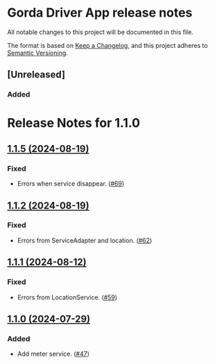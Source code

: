 # Gorda Driver App release notes

All notable changes to this project will be documented in this file.

The format is based on [Keep a Changelog](https://keepachangelog.com/en/1.0.0/),
and this project adheres to [Semantic Versioning](https://semver.org/spec/v2.0.0.html).

## [Unreleased]

### Added

# Release Notes for 1.1.0

## [1.1.5 (2024-08-19)](https://github.com/DevAlexandreCR/gorda-driver/compare/v1.1.5...v1.1.4)

### Fixed

- Errors when service disappear. ([#69](https://github.com/DevAlexandreCR/gorda-driver/pull/69))

## [1.1.2 (2024-08-19)](https://github.com/DevAlexandreCR/gorda-driver/compare/v1.1.2...v1.1.1)

### Fixed

- Errors from ServiceAdapter and location. ([#62](https://github.com/DevAlexandreCR/gorda-driver/pull/62))

## [1.1.1 (2024-08-12)](https://github.com/DevAlexandreCR/gorda-driver/compare/v1.1.1...v1.1.0)

### Fixed

- Errors from LocationService. ([#59](https://github.com/DevAlexandreCR/gorda-driver/pull/59))

## [1.1.0 (2024-07-29)](https://github.com/DevAlexandreCR/gorda-driver/compare/v1.1.0...v1.0.33)

### Added

- Add meter service. ([#47](https://github.com/DevAlexandreCR/gorda-driver/pull/57))